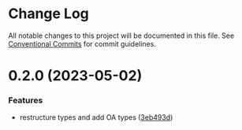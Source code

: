 # Change Log

All notable changes to this project will be documented in this file.
See [Conventional Commits](https://conventionalcommits.org) for commit guidelines.

# 0.2.0 (2023-05-02)

### Features

- restructure types and add OA types ([3eb493d](https://github.com/uport-project/veramo/commit/3eb493dc497148baba5f0027227f89567c563a96))
